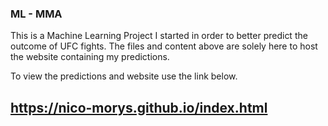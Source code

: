 ### ML - MMA

This is a Machine Learning Project I started in order to better predict the outcome of UFC fights. The files and content above are solely here to host the website containing my predictions. 

To view the predictions and website use the link below.

## https://nico-morys.github.io/index.html
